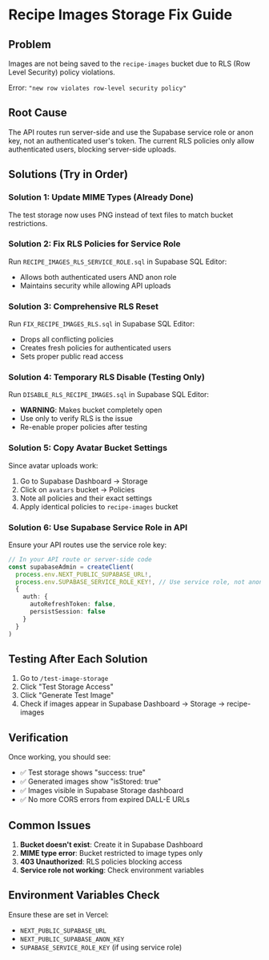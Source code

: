 # Recipe Images Storage Fix Guide

## Problem
Images are not being saved to the `recipe-images` bucket due to RLS (Row Level Security) policy violations.

Error: `"new row violates row-level security policy"`

## Root Cause
The API routes run server-side and use the Supabase service role or anon key, not an authenticated user's token. The current RLS policies only allow authenticated users, blocking server-side uploads.

## Solutions (Try in Order)

### Solution 1: Update MIME Types (Already Done)
The test storage now uses PNG instead of text files to match bucket restrictions.

### Solution 2: Fix RLS Policies for Service Role
Run `RECIPE_IMAGES_RLS_SERVICE_ROLE.sql` in Supabase SQL Editor:
- Allows both authenticated users AND anon role
- Maintains security while allowing API uploads

### Solution 3: Comprehensive RLS Reset
Run `FIX_RECIPE_IMAGES_RLS.sql` in Supabase SQL Editor:
- Drops all conflicting policies
- Creates fresh policies for authenticated users
- Sets proper public read access

### Solution 4: Temporary RLS Disable (Testing Only)
Run `DISABLE_RLS_RECIPE_IMAGES.sql` in Supabase SQL Editor:
- **WARNING**: Makes bucket completely open
- Use only to verify RLS is the issue
- Re-enable proper policies after testing

### Solution 5: Copy Avatar Bucket Settings
Since avatar uploads work:
1. Go to Supabase Dashboard → Storage
2. Click on `avatars` bucket → Policies
3. Note all policies and their exact settings
4. Apply identical policies to `recipe-images` bucket

### Solution 6: Use Supabase Service Role in API
Ensure your API routes use the service role key:
```typescript
// In your API route or server-side code
const supabaseAdmin = createClient(
  process.env.NEXT_PUBLIC_SUPABASE_URL!,
  process.env.SUPABASE_SERVICE_ROLE_KEY!, // Use service role, not anon key
  {
    auth: {
      autoRefreshToken: false,
      persistSession: false
    }
  }
)
```

## Testing After Each Solution
1. Go to `/test-image-storage`
2. Click "Test Storage Access" 
3. Click "Generate Test Image"
4. Check if images appear in Supabase Dashboard → Storage → recipe-images

## Verification
Once working, you should see:
- ✅ Test storage shows "success: true"
- ✅ Generated images show "isStored: true"
- ✅ Images visible in Supabase Storage dashboard
- ✅ No more CORS errors from expired DALL-E URLs

## Common Issues
1. **Bucket doesn't exist**: Create it in Supabase Dashboard
2. **MIME type error**: Bucket restricted to image types only
3. **403 Unauthorized**: RLS policies blocking access
4. **Service role not working**: Check environment variables

## Environment Variables Check
Ensure these are set in Vercel:
- `NEXT_PUBLIC_SUPABASE_URL`
- `NEXT_PUBLIC_SUPABASE_ANON_KEY`
- `SUPABASE_SERVICE_ROLE_KEY` (if using service role) 